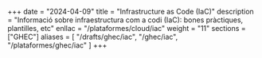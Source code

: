 
+++
date         = "2024-04-09"
title        = "Infrastructure as Code (IaC)"
description  = "Informació sobre infraestructura com a codi (IaC): bones pràctiques, plantilles, etc"
enllac      = "/plataformes/cloud/iac"
weight      = "11"
sections    = ["GHEC"]
aliases = [
    "/drafts/ghec/iac",
    "/ghec/iac",
    "/plataformes/ghec/iac"
]
+++

